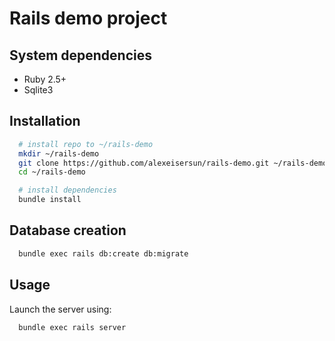 # Rails demo project

## System dependencies

  - Ruby 2.5+
  - Sqlite3

## Installation
  ```bash
    # install repo to ~/rails-demo
    mkdir ~/rails-demo
    git clone https://github.com/alexeisersun/rails-demo.git ~/rails-demo
    cd ~/rails-demo

    # install dependencies
    bundle install
  ```
## Database creation

  ```bash
    bundle exec rails db:create db:migrate
  ```

## Usage

  Launch the server using:

  ```bash
    bundle exec rails server
  ```
